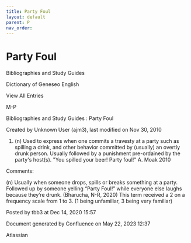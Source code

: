 ```yaml
---
title: Party Foul
layout: default
parent: P
nav_order:
---
```


# Party Foul

Bibliographies and Study Guides

Dictionary of Geneseo English

View All Entries

M-P

Bibliographies and Study Guides : Party Foul

Created by  Unknown User (ajm3), last modified on Nov 30, 2010

1. (n) Used to express when one commits a travesty at a party such as spilling a drink, and other behavior committed by (usually) an overtly drunk person. Usually followed by a punishment pre-ordained by the party's host(s). &quot;You spilled your beer! Party foul!&quot; A. Moak 2010

Comments:

(n) Usually when someone drops, spills or breaks something at a party. Followed up by someone yelling “Party Foul!” while everyone else laughs because they’re drunk. (Bharucha, N-R, 2020) This term received a 2 on a frequency scale from 1 to 3. (1 being unfamiliar, 3 being very familiar) 

Posted by tbb3 at Dec 14, 2020 15:57

Document generated by Confluence on May 22, 2023 12:37

Atlassian
